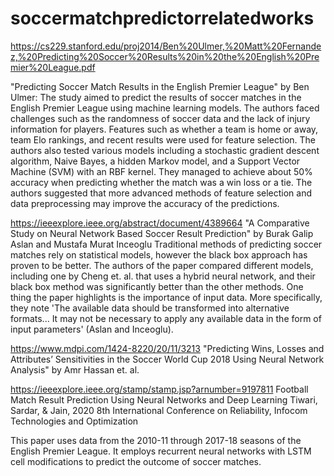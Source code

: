 # soccermatchpredictorrelatedworks

https://cs229.stanford.edu/proj2014/Ben%20Ulmer,%20Matt%20Fernandez,%20Predicting%20Soccer%20Results%20in%20the%20English%20Premier%20League.pdf

"Predicting Soccer Match Results in the English Premier League" by Ben Ulmer:
The study aimed to predict the results of soccer matches in the English Premier League using machine learning models. The authors faced challenges such as the randomness of soccer data and the lack of injury information for players. Features such as whether a team is home or away, team Elo rankings, and recent results were used for feature selection. The authors also tested various models including a stochastic gradient descent algorithm, Naive Bayes, a hidden Markov model, and a Support Vector Machine (SVM) with an RBF kernel. They managed to achieve about 50% accuracy when predicting whether the match was a win loss or a tie. The authors suggested that more advanced methods of feature selection and data preprocessing may improve the accuracy of the predictions.

https://ieeexplore.ieee.org/abstract/document/4389664
"A Comparative Study on Neural Network Based Soccer Result Prediction" by Burak Galip Aslan and Mustafa Murat Inceoglu
Traditional methods of predicting soccer matches rely on statistical models, however the black box approach has proven to be better. The authors of the paper compared different models, including one by Cheng et. al. that uses a hybrid neural network, and their black box method was significantly better than the other methods. One thing the paper highlights is the importance of input data. More specifically, they note 'The available data should be transformed into alternative formats... It may not be necessary to apply any available data in the form of input parameters' (Aslan and Inceoglu).

https://www.mdpi.com/1424-8220/20/11/3213
"Predicting Wins, Losses and Attributes’ Sensitivities in the Soccer World Cup 2018 Using Neural Network Analysis" by Amr Hassan et. al.

https://ieeexplore.ieee.org/stamp/stamp.jsp?arnumber=9197811
Football Match Result Prediction Using Neural Networks and Deep Learning
Tiwari, Sardar, & Jain, 2020 8th International Conference on Reliability, Infocom Technologies and Optimization

This paper uses data from the 2010-11 through 2017-18 seasons of the English Premier League. It employs recurrent neural networks with LSTM cell modifications to predict the outcome of soccer matches. 
